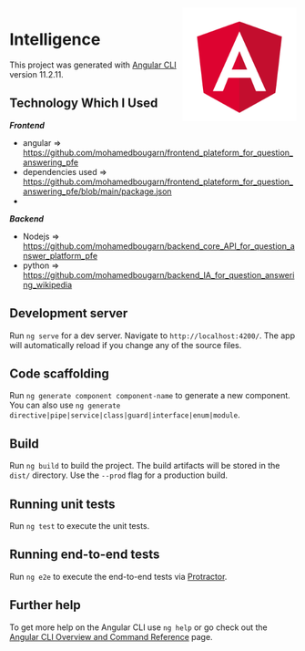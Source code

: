 <img src="angular.png" width=200 height=200 align="right">

# Intelligence

This project was generated with [Angular CLI](https://github.com/angular/angular-cli) version 11.2.11.

## Technology Which I Used

 ***Frontend***
   - angular => https://github.com/mohamedbougarn/frontend_plateform_for_question_answering_pfe
   - dependencies used => https://github.com/mohamedbougarn/frontend_plateform_for_question_answering_pfe/blob/main/package.json
   - 
 ***Backend***
   - Nodejs => https://github.com/mohamedbougarn/backend_core_API_for_question_answer_platform_pfe 
   - python => https://github.com/mohamedbougarn/backend_IA_for_question_answering_wikipedia

## Development server

Run `ng serve` for a dev server. Navigate to `http://localhost:4200/`. The app will automatically reload if you change any of the source files.

## Code scaffolding

Run `ng generate component component-name` to generate a new component. You can also use `ng generate directive|pipe|service|class|guard|interface|enum|module`.

## Build

Run `ng build` to build the project. The build artifacts will be stored in the `dist/` directory. Use the `--prod` flag for a production build.

## Running unit tests

Run `ng test` to execute the unit tests.

## Running end-to-end tests

Run `ng e2e` to execute the end-to-end tests via [Protractor](http://www.protractortest.org/).

## Further help

To get more help on the Angular CLI use `ng help` or go check out the [Angular CLI Overview and Command Reference](https://angular.io/cli) page.
